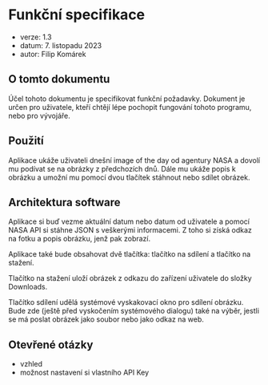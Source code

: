 # Funkční specifikace

- verze: 1.3
- datum: 7. listopadu 2023
- autor: Filip Komárek

## O tomto dokumentu

Účel tohoto dokumentu je specifikovat funkční požadavky.
Dokument je určen pro uživatele, kteří chtějí lépe pochopit fungování tohoto programu, nebo pro vývojáře.

## Použití
Aplikace ukáže uživateli dnešní image of the day od agentury NASA a dovolí mu podívat se na obrázky z předchozích dnů. Dále mu ukáže popis k obrázku a umožní mu pomocí dvou tlačítek stáhnout nebo sdílet obrázek.

## Architektura software
Aplikace si buď vezme aktuální datum nebo datum od uživatele a pomocí NASA API si stáhne JSON s veškerými informacemi. Z toho si získá odkaz na fotku a popis obrázku, jenž pak zobrazí.

Aplikace také bude obsahovat dvě tlačítka: tlačítko na sdílení a tlačítko na stažení.

Tlačítko na stažení uloží obrázek z odkazu do zařízení uživatele do složky Downloads.

Tlačítko sdílení udělá systémové vyskakovací okno pro sdílení obrázku. Bude zde (ještě před vyskočením systémového dialogu) také na výběr, jestli se má poslat obrázek jako soubor nebo jako odkaz na web.

## Otevřené otázky
- vzhled
- možnost nastavení si vlastního API Key